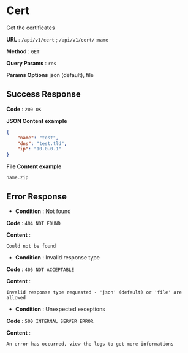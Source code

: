 # Cert

Get the certificates

**URL** : `/api/v1/cert` ; `/api/v1/cert/:name`

**Method** : `GET`

**Query Params** : `res` 

**Params Options** json (default), file

## Success Response

**Code** : `200 OK`

**JSON Content example**

```json
{
    "name": "test",
    "dns": "test.tld",
    "ip": "10.0.0.1"
}
```

**File Content example**

```
name.zip
```

## Error Response
- **Condition** : Not found

**Code** : `404 NOT FOUND`

**Content** :

```
Could not be found
```

- **Condition** : Invalid response type

**Code** : `406 NOT ACCEPTABLE`

**Content** :

```
Invalid response type requested - 'json' (default) or 'file' are allowed
```

- **Condition** : Unexpected exceptions

**Code** : `500 INTERNAL SERVER ERROR`

**Content** :

```
An error has occurred, view the logs to get more informations
```